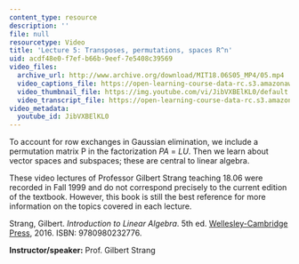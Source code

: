 ```yaml
---
content_type: resource
description: ''
file: null
resourcetype: Video
title: 'Lecture 5: Transposes, permutations, spaces R^n'
uid: acdf48e0-f7ef-b66b-9eef-7e5408c39569
video_files:
  archive_url: http://www.archive.org/download/MIT18.06S05_MP4/05.mp4
  video_captions_file: https://open-learning-course-data-rc.s3.amazonaws.com/18-06-linear-algebra-spring-2010/eb5a7fe66ff6537aac15662f73d424b7_JibVXBElKL0.vtt
  video_thumbnail_file: https://img.youtube.com/vi/JibVXBElKL0/default.jpg
  video_transcript_file: https://open-learning-course-data-rc.s3.amazonaws.com/18-06-linear-algebra-spring-2010/c69adb4aa79fccdc5d4225163689471e_JibVXBElKL0.pdf
video_metadata:
  youtube_id: JibVXBElKL0
---
```


To account for row exchanges in Gaussian elimination, we include a permutation matrix P in the factorization _PA_ = _LU_. Then we learn about vector spaces and subspaces; these are central to linear algebra.

These video lectures of Professor Gilbert Strang teaching 18.06 were recorded in Fall 1999 and do not correspond precisely to the current edition of the textbook. However, this book is still the best reference for more information on the topics covered in each lecture.

Strang, Gilbert. _Introduction to Linear Algebra_. 5th ed. [Wellesley-Cambridge Press](http://www.wellesleycambridge.com/), 2016. ISBN: 9780980232776.

**Instructor/speaker:** Prof. Gilbert Strang